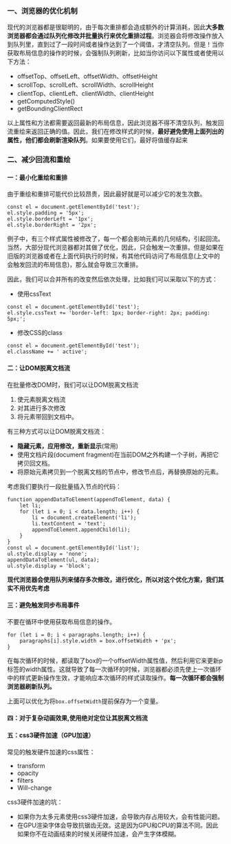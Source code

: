 ### 一、浏览器的优化机制
现代的浏览器都是很聪明的，由于每次重排都会造成额外的计算消耗，因此**大多数浏览器都会通过队列化修改并批量执行来优化重排过程**。浏览器会将修改操作放入到队列里，直到过了一段时间或者操作达到了一个阈值，才清空队列。但是！当你获取布局信息的操作的时候，会强制队列刷新，比如当你访问以下属性或者使用以下方法：
- offsetTop、offsetLeft、offsetWidth、offsetHeight
- scrollTop、scrollLeft、scrollWidth、scrollHeight
- clientTop、clientLeft、clientWidth、clientHeight
- getComputedStyle()
- getBoundingClientRect
  
以上属性和方法都需要返回最新的布局信息，因此浏览器不得不清空队列，触发回流重绘来返回正确的值。因此，我们在修改样式的时候，**最好避免使用上面列出的属性，他们都会刷新渲染队列**。如果要使用它们，最好将值缓存起来

### 二、减少回流和重绘
#### 一：最小化重绘和重排
由于重绘和重排可能代价比较昂贵，因此最好就是可以减少它的发生次数。
```
const el = document.getElementById('test');
el.style.padding = '5px';
el.style.borderLeft = '1px';
el.style.borderRight = '2px';
```
例子中，有三个样式属性被修改了，每一个都会影响元素的几何结构，引起回流。当然，大部分现代浏览器都对其做了优化，因此，只会触发一次重排。但是如果在旧版的浏览器或者在上面代码执行的时候，有其他代码访问了布局信息(上文中的会触发回流的布局信息)，那么就会导致三次重排。

因此，我们可以合并所有的改变然后依次处理，比如我们可以采取以下的方式：
- 使用cssText
```
const el = document.getElementById('test');
el.style.cssText += 'border-left: 1px; border-right: 2px; padding: 5px;';
```
- 修改CSS的class
```
const el = document.getElementById('test');
el.className += ' active';
```

#### 二：让DOM脱离文档流
在批量修改DOM时，我们可以让DOM脱离文档流

1. 使元素脱离文档流
2. 对其进行多次修改
3. 将元素带回到文档中。
   
有三种方式可以让DOM脱离文档流：
- **隐藏元素，应用修改，重新显示**(常用)
- 使用文档片段(document fragment)在当前DOM之外构建一个子树，再把它拷贝回文档。
- 将原始元素拷贝到一个脱离文档的节点中，修改节点后，再替换原始的元素。

考虑我们要执行一段批量插入节点的代码：
```
function appendDataToElement(appendToElement, data) {
    let li;
    for (let i = 0; i < data.length; i++) {
    	li = document.createElement('li');
        li.textContent = 'text';
        appendToElement.appendChild(li);
    }
}
const ul = document.getElementById('list');
ul.style.display = 'none';
appendDataToElement(ul, data);
ul.style.display = 'block';
```
**现代浏览器会使用队列来储存多次修改，进行优化，所以对这个优化方案，我们其实不用优先考虑**

#### 三：避免触发同步布局事件
不要在循环中使用获取布局信息的操作。
```
for (let i = 0; i < paragraphs.length; i++) {
    paragraphs[i].style.width = box.offsetWidth + 'px';
}
```
在每次循环的时候，都读取了box的一个offsetWidth属性值，然后利用它来更新p标签的width属性。这就导致了每一次循环的时候，浏览器都必须先使上一次循环中的样式更新操作生效，才能响应本次循环的样式读取操作。**每一次循环都会强制浏览器刷新队列。**

上面可以优化为将`box.offsetWidth`提前保存为一个变量。

#### 四：对于复杂动画效果,使用绝对定位让其脱离文档流

#### 五：css3硬件加速（GPU加速）
常见的触发硬件加速的css属性：

- transform
- opacity
- filters
- Will-change

css3硬件加速的坑：
- 如果你为太多元素使用css3硬件加速，会导致内存占用较大，会有性能问题。
- 在GPU渲染字体会导致抗锯齿无效。这是因为GPU和CPU的算法不同。因此如果你不在动画结束的时候关闭硬件加速，会产生字体模糊。